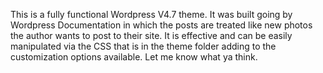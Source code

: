 This is a fully functional Wordpress V4.7 theme. It was built going by Wordpress Documentation in which the posts are treated like new photos the author wants to post to their site. It is effective and can be easily manipulated via the CSS that is in the theme folder adding to the customization options available. Let me know what ya think.
